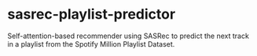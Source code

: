 # sasrec-playlist-predictor
Self-attention-based recommender using SASRec to predict the next track in a playlist from the Spotify Million Playlist Dataset.
